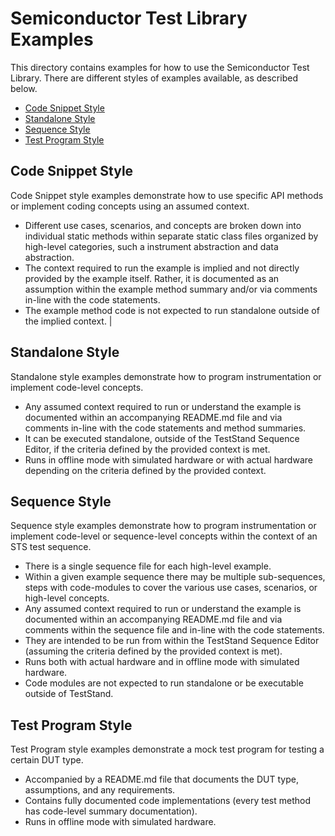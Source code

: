 # Semiconductor Test Library Examples

This directory contains examples for how to use the Semiconductor Test Library.
There are different styles of examples available, as described below.

- [Code Snippet Style](#code-snippet-style)
- [Standalone Style](#standalone-style)
- [Sequence Style](#sequence-style)
- [Test Program Style](#test-program-style)

## Code Snippet Style

Code Snippet style examples demonstrate how to use specific API methods or implement coding concepts using an assumed context.

- Different use cases, scenarios, and concepts are broken down into individual static methods within separate static class files organized by high-level categories, such a instrument abstraction and data abstraction.
- The context required to run the example is implied and not directly provided by the example itself. Rather, it is documented as an assumption within the example method summary and/or via comments in-line with the code statements.
- The example method code is not expected to run standalone outside of the implied context. |

## Standalone Style

Standalone style examples demonstrate how to program instrumentation or implement code-level concepts.

- Any assumed context required to run or understand the example is documented within an accompanying README.md file and via comments in-line with the code statements and method summaries.
- It can be executed standalone, outside of the TestStand Sequence Editor, if the criteria defined by the provided context is met.
- Runs in offline mode with simulated hardware or with actual hardware depending on the criteria defined by the provided context.

## Sequence Style

Sequence style examples demonstrate how to program instrumentation or implement code-level or sequence-level concepts within the context of an STS test sequence.

- There is a single sequence file for each high-level example.
- Within a given example sequence there may be multiple sub-sequences, steps with code-modules to cover the various use cases, scenarios, or high-level concepts.
- Any assumed context required to run or understand the example is documented within an accompanying README.md file and via comments within the sequence file and in-line with the code statements.
- They are intended to be run from within the TestStand Sequence Editor (assuming the criteria defined by the provided context is met).
- Runs both with actual hardware and in offline mode with simulated hardware.
- Code modules are not expected to run standalone or be executable outside of TestStand.

## Test Program Style

Test Program style examples demonstrate a mock test program for testing a certain DUT type.

- Accompanied by a README.md file that documents the DUT type, assumptions, and any requirements.
- Contains fully documented code implementations (every test method has code-level summary documentation).
- Runs in offline mode with simulated hardware.

